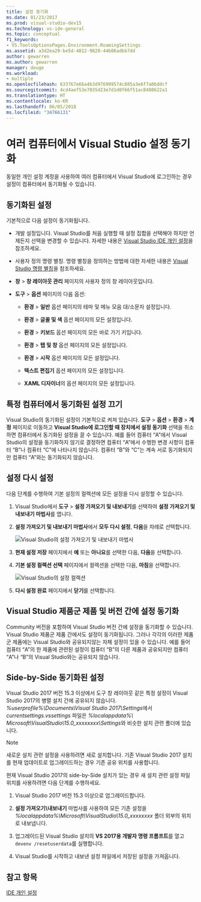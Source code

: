 ```yaml
---
title: 설정 동기화
ms.date: 01/23/2017
ms.prod: visual-studio-dev15
ms.technology: vs-ide-general
ms.topic: conceptual
f1_keywords:
- VS.ToolsOptionsPages.Environment.RoamingSettings
ms.assetid: a3d2ea29-be5d-4012-9820-44b06adbb7dd
author: gewarren
ms.author: gewarren
manager: douge
ms.workload:
- multiple
ms.openlocfilehash: 633767e66a4b3d976999574c885a3e6f7a06ddcf
ms.sourcegitcommit: 4cd4aef53e7035d23e7d1d0f66f51ac8480622a1
ms.translationtype: HT
ms.contentlocale: ko-KR
ms.lasthandoff: 06/05/2018
ms.locfileid: "34766131"
---
```

# <a name="synchronize-visual-studio-settings-across-multiple-computers"></a>여러 컴퓨터에서 Visual Studio 설정 동기화

동일한 개인 설정 계정을 사용하여 여러 컴퓨터에서 Visual Studio에 로그인하는 경우 설정이 컴퓨터에서 동기화될 수 있습니다.

## <a name="synchronized-settings"></a>동기화된 설정

기본적으로 다음 설정이 동기화됩니다.

- 개발 설정입니다. Visual Studio를 처음 실행할 때 설정 집합을 선택해야 하지만 언제든지 선택을 변경할 수 있습니다. 자세한 내용은 [Visual Studio IDE 개인 설정](../ide/personalizing-the-visual-studio-ide.md)을 참조하세요.

- 사용자 정의 명령 별칭. 명령 별칭을 정의하는 방법에 대한 자세한 내용은 [Visual Studio 명령 별칭](../ide/reference/visual-studio-command-aliases.md)을 참조하세요.

- **창** > **창 레이아웃 관리** 페이지의 사용자 정의 창 레이아웃입니다.

- **도구** > **옵션** 페이지의 다음 옵션:

   - **환경** > **일반** 옵션 페이지의 테마 및 메뉴 모음 대/소문자 설정입니다.

   - **환경** > **글꼴 및 색** 옵션 페이지의 모든 설정입니다.

   - **환경** > **키보드** 옵션 페이지의 모든 바로 가기 키입니다.

   - **환경** > **탭 및 창** 옵션 페이지의 모든 설정입니다.

   - **환경** > **시작** 옵션 페이지의 모든 설정입니다.

   - **텍스트 편집기** 옵션 페이지의 모든 설정입니다.

   - **XAML 디자이너**의 옵션 페이지의 모든 설정입니다.

## <a name="turn-off-synchronized-settings-on-a-particular-computer"></a>특정 컴퓨터에서 동기화된 설정 끄기

Visual Studio의 동기화된 설정이 기본적으로 켜져 있습니다. **도구** > **옵션** > **환경** > **계정** 페이지로 이동하고 **Visual Studio에 로그인할 때 장치에서 설정 동기화** 선택을 취소하면 컴퓨터에서 동기화된 설정을 끌 수 있습니다. 예를 들어 컴퓨터 “A”에서 Visual Studio의 설정을 동기화하지 않기로 결정하면 컴퓨터 “A”에서 수행한 변경 사항이 컴퓨터 “B”나 컴퓨터 “C”에 나타나지 않습니다. 컴퓨터 “B”와 “C”는 계속 서로 동기화되지만 컴퓨터 “A”와는 동기화되지 않습니다.

## <a name="reset-settings"></a>설정 다시 설정

다음 단계를 수행하여 기본 설정의 컬렉션에 모든 설정을 다시 설정할 수 있습니다.

1. Visual Studio에서 **도구** > **설정 가져오기 및 내보내기**를 선택하여 **설정 가져오기 및 내보내기 마법사**를 엽니다.

1. **설정 가져오기 및 내보내기 마법사**에서 **모두 다시 설정**, **다음**을 차례로 선택합니다.

   ![Visual Studio의 설정 가져오기 및 내보내기 마법사](media/reset-all-settings.png)

1. **현재 설정 저장** 페이지에서 **예** 또는 **아니요**를 선택한 다음, **다음**을 선택합니다.

1. **기본 설정 컬렉션 선택** 페이지에서 컬렉션을 선택한 다음, **마침**을 선택합니다.

   ![Visual Studio의 설정 컬렉션](media/settings-collections.png)

1. **다시 설정 완료** 페이지에서 **닫기**를 선택합니다.

## <a name="synchronize-settings-across-visual-studio-family-products-and-editions"></a>Visual Studio 제품군 제품 및 버전 간에 설정 동기화

Community 버전을 포함하여 Visual Studio 버전 간에 설정을 동기화할 수 있습니다. Visual Studio 제품군 제품 간에서도 설정이 동기화됩니다. 그러나 각각의 이러한 제품군 제품에는 Visual Studio와 공유되지않는 자체 설정이 있을 수 있습니다. 예를 들어 컴퓨터 “A”의 한 제품에 관련된 설정이 컴퓨터 “B”의 다른 제품과 공유되지만 컴퓨터 “A”나 “B”의 Visual Studio와는 공유되지 않습니다.

## <a name="side-by-side-synchronized-settings"></a>Side-by-Side 동기화된 설정

Visual Studio 2017 버전 15.3 이상에서 도구 창 레이아웃 같은 특정 설정이 Visual Studio 2017의 병렬 설치 간에 공유되지 않습니다. *%userprofile%\Documents\Visual Studio 2017\Settings*에서 *currentsettings.vssettings* 파일은 *%localappdata%\ Microsoft\VisualStudio\15.0_xxxxxxxx\Settings*와 비슷한 설치 관련 폴더에 있습니다.

> [!NOTE]
> 새로운 설치 관련 설정을 사용하려면 새로 설치합니다. 기존 Visual Studio 2017 설치를 현재 업데이트로 업그레이드하는 경우 기존 공유 위치를 사용합니다.

현재 Visual Studio 2017의 side-by-Side 설치가 있는 경우 새 설치 관련 설정 파일 위치를 사용하려면 다음 단계를 수행하세요.

1. Visual Studio 2017 버전 15.3 이상으로 업그레이드합니다.

1. **설정 가져오기\내보내기** 마법사를 사용하여 모든 기존 설정을 *%localappdata%\Microsoft\VisualStudio\15.0_xxxxxxxx* 폴더 외부의 위치로 내보냅니다.

1. 업그레이드된 Visual Studio 설치의 **VS 2017용 개발자 명령 프롬프트**를 열고 `devenv /resetuserdata`를 실행합니다.

1. Visual Studio를 시작하고 내보낸 설정 파일에서 저장된 설정을 가져옵니다.

## <a name="see-also"></a>참고 항목

[IDE 개인 설정](../ide/personalizing-the-visual-studio-ide.md)
